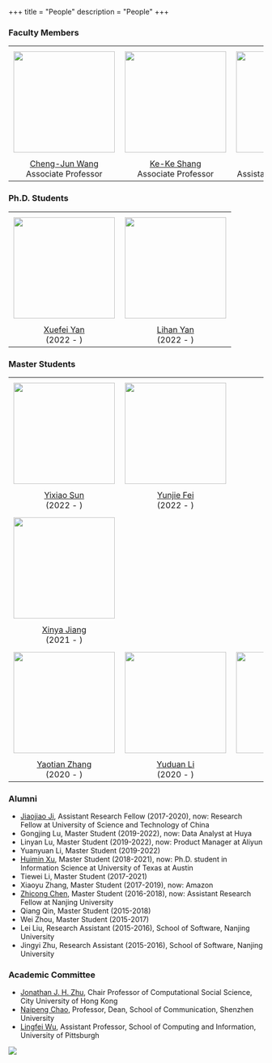 +++
title = "People"
description = "People"
+++

### Faculty Members

<table>
  <tr>
    <td style="text-align: center; vertical-align: middle; padding: 10px"><img src="" width = 200px height = 200px></td>
    <td style="text-align: center; vertical-align: middle; padding: 10px"><img src="" width = 200px height = 200px></td>
    <td style="text-align: center; vertical-align: middle; padding: 10px"><img src="" width = 200px height = 200px></td>
    <td style="text-align: center; vertical-align: middle; padding: 10px"><img src="" width = 200px height = 200px></td>
    <td style="text-align: center; vertical-align: middle; padding: 10px"><img src="" width = 200px height = 200px></td>
  </tr>
  <tr>
    <td style="text-align: center; vertical-align: middle"><a href="http://chengjunwang.com/">Cheng-Jun Wang</a><br>Associate Professor</td>
    <td style="text-align: center; vertical-align: middle"><a href="https://kekeshang.github.io/">Ke-Ke Shang</a><br>Associate Professor</td>
    <td style="text-align: center; vertical-align: middle"><a href="https://scholar.google.com/citations?user=qscxWlUAAAAJ&amp;hl=en">Zhihao Ma</a><br>Assistant Research Fellow</td>
    <td style="text-align: center; vertical-align: middle"><a href="https://zhouyixin.xyz/">Yixin Zhou</a><br>Assistant Research Fellow</td>
    <td style="text-align: center; vertical-align: middle"><a href="https://zhicongchen.github.io/">Zhicong Chen</a><br>Assistant Research Fellow</td>
  </tr>  
</table>

<!-- 
- [Cheng-Jun Wang](http://chengjunwang.com/), Director, Associate Professor
- [Ke-Ke Shang](https://kekeshang.github.io/), Associate Professor
- [Zhihao Ma](https://scholar.google.com/citations?user=qscxWlUAAAAJ&hl=en), Assistant Research Fellow
- [Yi-Xin Zhou](https://zhouyixin.xyz/), Assistant Research Fellow
- [Zhicong Chen](https://zhicongchen.github.io/), Assistant Research Fellow
-->

### Ph.D. Students

<table>
  <tr>
    <td style="text-align: center; vertical-align: middle; padding: 10px"><img src="https://user-images.githubusercontent.com/13479560/199401758-496be7c9-2afd-4fd2-8b83-c1ac64da1895.jpg" width = 200px height = 200px></td>
    <td style="text-align: center; vertical-align: middle; padding: 10px"><img src="https://user-images.githubusercontent.com/13479560/199376455-10d0082f-fec2-44a0-853f-20d637194473.jpg" width = 200px height = 200px></td>
  </tr>
  <tr>
      <td style="text-align: center; vertical-align: middle"><a href="https://xuefei-yan.github.io/">Xuefei Yan</a><br>(2022 - ) </td>
      <td style="text-align: center; vertical-align: middle"><a href="https://yan-lihan.github.io/">Lihan Yan</a><br>(2022 - ) </td>
  </tr>  
</table>

<!-- 
| [Xuefei Yan](https://xuefei-yan.github.io/) (2022-) | [Lihan Yan](https://yan-lihan.github.io/) (2022-) |
|-----|-----|
| ![1f3fb33dba719da5ed954031d626152](https://user-images.githubusercontent.com/13479560/199376777-c6bcbbcf-fd3e-43ba-b22c-c086a3b0ebf9.jpg) | ![af0db54a7e67e25f3c10b510b8ce624](https://user-images.githubusercontent.com/13479560/199376455-10d0082f-fec2-44a0-853f-20d637194473.jpg) |
 -->

### Master Students

<table>
   <tr>
    <td style="text-align: center; vertical-align: middle; padding: 10px"><img src="" width = 200px height = 200px></td>
    <td style="text-align: center; vertical-align: middle; padding: 10px"><img src="" width = 200px height = 200px></td>
  </tr>  
  <tr>
    <td style="text-align: center; vertical-align: middle"><a href="https://sun-yixiao.github.io/">Yixiao Sun</a><br>(2022 - ) </td>
    <td style="text-align: center; vertical-align: middle"><a href="https://yunjiefei.github.io">Yunjie Fei</a><br>(2022 - ) </td>
  </tr> 
   <tr>
    <td style="text-align: center; vertical-align: middle; padding: 10px"><img src="" width = 200px height = 200px></td>
  </tr>  
  <tr>
    <td style="text-align: center; vertical-align: middle"><a href="https://alexandrajiang.github.io/">Xinya Jiang</a><br>(2021 - ) </td>
  </tr> 
  <tr>
    <td style="text-align: center; vertical-align: middle; padding: 10px"><img src="https://user-images.githubusercontent.com/13479560/199375692-6f002149-9cf5-46b0-b266-340f6adeb5c9.jpg" width = 200px height = 200px></td>
    <td style="text-align: center; vertical-align: middle; padding: 10px"><img src="https://user-images.githubusercontent.com/13479560/199377889-f621221c-dbeb-408e-b145-ef58efa72d7f.png" width = 200px height = 200px></td>
    <td style="text-align: center; vertical-align: middle; padding: 10px"><img src="" width = 200px height = 200px></td>
    <td style="text-align: center; vertical-align: middle; padding: 10px"><img src="" width = 200px height = 200px></td>
  </tr>  
  <tr>
      <td style="text-align: center; vertical-align: middle"><a href="https://yaotianzhang.github.io/">Yaotian Zhang</a><br>(2020 - ) </td>
      <td style="text-align: center; vertical-align: middle"><a href="https://liyuduan817.github.io/">Yuduan Li</a><br>(2020 - ) </td>
      <td style="text-align: center; vertical-align: middle"><a href="https://18005176298.github.io/">Yu Zhou</a><br>(2020 - ) </td>
      <td style="text-align: center; vertical-align: middle"><a href="https://pennygou.github.io/">Zepeng Gou</a><br>(2020 - ) </td>
  </tr>  
</table>

<!--
| [Yixiao Sun](https://sun-yixiao.github.io/) (2022-)  | [Yunjie Fei](https://yunjiefei.github.io) (2022-) | 
|-----|-----|
| https://sun-yixiao.github.io/ | https://yunjiefei.github.io |

| [Xinya Jiang](https://alexandrajiang.github.io/) (2021-) |
|-----|
| https://alexandrajiang.github.io/ |

| [Yaotian Zhang](https://yaotianzhang.github.io/) (2020-) | [Yuduan Li](https://liyuduan817.github.io/) (2020-) | [Yu Zhou](https://18005176298.github.io/) (2020-) | [Zepeng Gou](https://pennygou.github.io/) (2020-) |
|-----|-----|-----|-----|
| ![5688cace5bf58fc057dbfc7dad9422c](https://user-images.githubusercontent.com/13479560/199375692-6f002149-9cf5-46b0-b266-340f6adeb5c9.jpg) | ![593eebbdc227b1ebd3d5fb4981dd081](https://user-images.githubusercontent.com/13479560/199377889-f621221c-dbeb-408e-b145-ef58efa72d7f.png) | https://18005176298.github.io/ | https://pennygou.github.io/ |
-->

### Alumni

- [Jiaojiao Ji](https://www.researchgate.net/profile/Jiaojiao-Ji), Assistant Research Fellow (2017-2020), now: Research Fellow at University of Science and Technology of China
- Gongjing Lu, Master Student (2019-2022), now: Data Analyst at Huya
- Linyan Lu, Master Student (2019-2022), now: Product Manager at Aliyun
- Yuanyuan Li, Master Student (2019-2022)
- [Huimin Xu](http://xuhuimin2017.github.io/), Master Student (2018-2021), now: Ph.D. student in Information Science at University of Texas at Austin 
- Tiewei Li, Master Student (2017-2021)
- Xiaoyu Zhang, Master Student (2017-2019), now: Amazon
- [Zhicong Chen](https://zhicongchen.github.io/), Master Student (2016-2018), now: Assistant Research Fellow at Nanjing University
- Qiang Qin, Master Student (2015-2018)
- Wei Zhou, Master Student (2015-2017)
- Lei Liu, Research Assistant (2015-2016), School of Software, Nanjing University
- Jingyi Zhu, Research Assistant (2015-2016), School of Software, Nanjing University

### Academic Committee

- [Jonathan J. H. Zhu](https://scholar.google.com/citations?user=q41vFFQAAAAJ&hl=en), Chair Professor of Computational Social Science, City University of Hong Kong
- [Naipeng Chao](http://cmc.szu.edu.cn/Home/Default/teachersMoreE/4058.html), Professor, Dean, School of Communication, Shenzhen University
- [Lingfei Wu](https://lingfeiwu.github.io/), Assistant Professor, School of Computing and Information, University of Pittsburgh

![](/img/carousel/dj.png)


